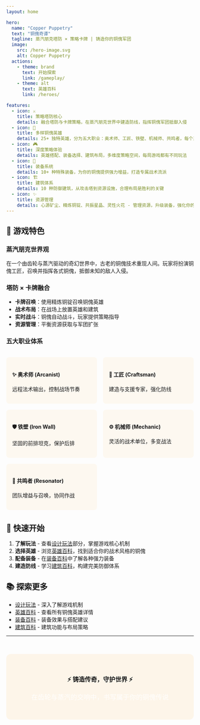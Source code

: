```yaml
---
layout: home

hero:
  name: "Copper Puppetry"
  text: "铜傀奇谭"
  tagline: 蒸汽朋克塔防 × 策略卡牌 | 铸造你的铜傀军团
  image:
    src: /hero-image.svg
    alt: Copper Puppetry
  actions:
    - theme: brand
      text: 开始探索
      link: /gameplay/
    - theme: alt
      text: 英雄百科
      link: /heroes/

features:
  - icon: ⚔️
    title: 策略塔防核心
    details: 融合塔防与卡牌策略，在蒸汽朋克世界中建造防线，指挥铜傀军团抵御入侵
  - icon: 🤖
    title: 多样铜傀英雄
    details: 25+ 独特英雄，分为五大职业：奥术师、工匠、铁壁、机械师、共鸣者，每个英雄都有独特技能与战术定位
  - icon: 🎮
    title: 深度策略体验
    details: 英雄搭配、装备选择、建筑布局，多维度策略空间，每局游戏都有不同玩法
  - icon: 🔧
    title: 装备系统
    details: 10+ 种特殊装备，为你的铜傀提供强力增益，打造专属战术流派
  - icon: 🏗️
    title: 建筑体系
    details: 10 种防御建筑，从攻击塔到资源设施，合理布局是胜利的关键
  - icon: ✨
    title: 资源管理
    details: 心源矿尘、精炼铜锭、共振星晶、灵性火花 - 管理资源，升级装备，强化你的军团
---
```


## 🎯 游戏特色

### 蒸汽朋克世界观
在一个由齿轮与蒸汽驱动的奇幻世界中，古老的铜傀技术重现人间。玩家将扮演铜傀工匠，召唤并指挥各式铜傀，抵御未知的敌人入侵。

### 塔防 × 卡牌融合
- **卡牌召唤**：使用精炼铜锭召唤铜傀英雄
- **战术布局**：在战场上放置英雄和建筑
- **实时战斗**：铜傀自动战斗，玩家提供策略指导
- **资源管理**：平衡资源获取与军团扩张

### 五大职业体系

<div style="display: grid; grid-template-columns: repeat(auto-fit, minmax(200px, 1fr)); gap: 1rem; margin: 2rem 0;">
  <div style="border: 1px solid var(--vp-c-brand-1); padding: 1rem; border-radius: 8px; background: rgba(245, 158, 11, 0.05);">
    <h4>✨ 奥术师 (Arcanist)</h4>
    <p>远程法术输出，控制战场节奏</p>
  </div>
  <div style="border: 1px solid var(--vp-c-brand-1); padding: 1rem; border-radius: 8px; background: rgba(245, 158, 11, 0.05);">
    <h4>🔨 工匠 (Craftsman)</h4>
    <p>建造与支援专家，强化防线</p>
  </div>
  <div style="border: 1px solid var(--vp-c-brand-1); padding: 1rem; border-radius: 8px; background: rgba(245, 158, 11, 0.05);">
    <h4>🛡️ 铁壁 (Iron Wall)</h4>
    <p>坚固的前排坦克，保护后排</p>
  </div>
  <div style="border: 1px solid var(--vp-c-brand-1); padding: 1rem; border-radius: 8px; background: rgba(245, 158, 11, 0.05);">
    <h4>⚙️ 机械师 (Mechanic)</h4>
    <p>灵活的战术单位，多变战法</p>
  </div>
  <div style="border: 1px solid var(--vp-c-brand-1); padding: 1rem; border-radius: 8px; background: rgba(245, 158, 11, 0.05);">
    <h4>🎵 共鸣者 (Resonator)</h4>
    <p>团队增益与召唤，协同作战</p>
  </div>
</div>

## 🚀 快速开始

1. **了解玩法** - 查看[设计玩法](/gameplay/)部分，掌握游戏核心机制
2. **选择英雄** - 浏览[英雄百科](/heroes/)，找到适合你的战术风格的铜傀
3. **配备装备** - 在[装备百科](/equipment/)中了解各种强力装备
4. **建造防线** - 学习[建筑百科](/structures/)，构建完美防御体系

## 📚 探索更多

- [设计玩法](/gameplay/) - 深入了解游戏机制
- [英雄百科](/heroes/) - 查看所有铜傀英雄详情
- [装备百科](/equipment/) - 装备效果与搭配建议
- [建筑百科](/structures/) - 建筑功能与布局策略

---

<div style="text-align: center; margin: 3rem 0; padding: 2rem; border: 2px solid var(--vp-c-brand-1); border-radius: 12px; background: rgba(245, 158, 11, 0.08);">
  <h3 style="color: var(--vp-c-brand-1); margin-bottom: 1rem;">⚡ 铸造传奇，守护世界 ⚡</h3>
  <p style="font-size: 1.1rem; color: rgba(255, 255, 255, 0.9);">在齿轮与蒸汽的交响中，书写属于你的铜傀传说</p>
</div>

